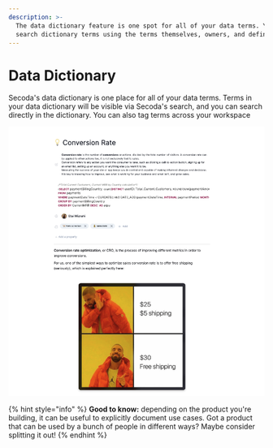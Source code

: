 ```yaml
---
description: >-
  The data dictionary feature is one spot for all of your data terms. You can
  search dictionary terms using the terms themselves, owners, and definitions.
---
```


# Data Dictionary

Secoda's data dictionary is one place for all of your data terms. Terms in your data dictionary will be visible via Secoda's search, and you can search directly in the dictionary. You can also tag terms across your workspace&#x20;

![](<../../.gitbook/assets/Screen Shot 2022-04-08 at 12.36.32 PM.png>)

{% hint style="info" %}
**Good to know:** depending on the product you're building, it can be useful to explicitly document use cases. Got a product that can be used by a bunch of people in different ways? Maybe consider splitting it out!
{% endhint %}
